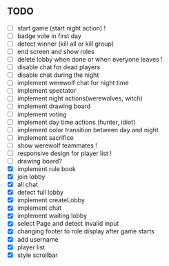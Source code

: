 ## TODO

- [ ] start game (start night action) !
- [ ] badge vote in first day
- [ ] detect winner (kill all or kill group)
- [ ] end screen and show roles
- [ ] delete lobby when done or when everyone leaves !
- [ ] disable chat for dead players
- [ ] disable chat during the night
- [ ] implement werewolf chat for night time
- [ ] implement spectator
- [ ] implement night actions(werewolves, witch)
- [ ] implement drawing board
- [ ] implement voting
- [ ] implement day time actions (hunter, idiot)
- [ ] implement color transition between day and night
- [ ] implement sacrifice
- [ ] show werewolf teammates !
- [ ] responsive design for player list !
- [ ] drawing board? 
- [x] implement rule book
- [x] join lobby
- [x] all chat
- [x] detect full lobby
- [x] implement createLobby
- [x] implement chat
- [x] implement waiting lobby
- [x] select Page and detect invalid input
- [x] changing footer to role display after game starts
- [x] add username
- [x] player list
- [x] style scrollbar